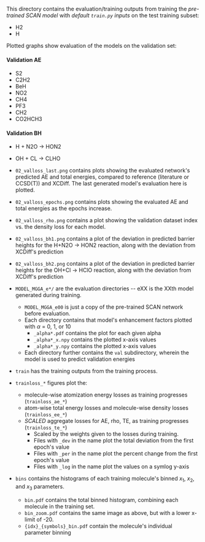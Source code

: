 This directory contains the evaluation/training outputs from training the *pre-trained SCAN model* with *default `train.py` inputs* on the test training subset:
- H2
- H

Plotted graphs show evaluation of the models on the validation set:
#### Validation AE
- S2
- C2H2
- BeH
- NO2
- CH4
- PF3
- CH2
- CO2HCH3
#### Validation BH
- H + N2O -> HON2
- OH + CL -> CLHO

- `02_valloss_last.png` contains plots showing the evaluated network's predicted AE and total energies, compared to reference (literature or CCSD(T)) and XCDiff. The last generated model's evaluation here is plotted.
- `02_valloss_epochs.png` contains plots showing the evaluated AE and total energies as the epochs increase.
- `02_valloss_rho.png` contains a plot showing the validation dataset index vs. the density loss for each model.
- `02_valloss_bh1.png` contains a plot of the deviation in predicted barrier heights for the H+N2O -> HON2 reaction, along with the deviation from XCDiff's prediction
- `02_valloss_bh2.png` contains a plot of the deviation in predicted barrier heights for the OH+Cl -> HClO reaction, along with the deviation from XCDiff's prediction
- `MODEL_MGGA_e*/` are the evaluation directories -- eXX is the XXth model generated during training.
    - `MODEL_MGGA_e00` is just a copy of the pre-trained SCAN network before evaluation.
    - Each directory contains that model's enhancement factors plotted with $\alpha$ = 0, 1, or 10
        - `_alpha*.pdf` contains the plot for each given alpha
        - `_alpha*_x.npy` contains the plotted x-axis values
        - `_alpha*_y.npy` contains the plotted x-axis values
    - Each directory further contains the `val` subdirectory, wherein the model is used to predict validation energies
- `train` has the training outputs from the training process.
- `trainloss_*` figures plot the:
    - molecule-wise atomization energy losses as training progresses (`trainloss_ae_*`)
    - atom-wise total energy losses and molecule-wise density losses (`trainloss_ee_*`)
    - *SCALED* aggregate losses for AE, rho, TE, as training progresses (`trainloss_te_*`)
        - Scaled by the weights given to the losses during training.
        - Files with `_dev` in the name plot the total deviation from the first epoch's value
        - Files with `_per` in the name plot the percent change from the first epoch's value
        - Files with `_log` in the name plot the values on a symlog y-axis
- `bins` contains the histograms of each training molecule's binned $x_1$, $x_2$, and $x_3$ parameters.
    - `bin.pdf` contains the total binned histogram, combining each molecule in the training set.
    - `bin_zoom.pdf` contains the same image as above, but with a lower x-limit of -20.
    - `{idx}_{symbols}_bin.pdf` contain the molecule's individual parameter binning